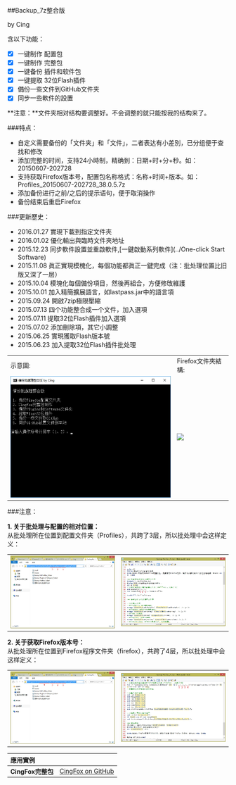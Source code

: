 ##Backup_7z整合版

by Cing

含以下功能：<br/>
- [x] 一键制作 配置包
- [x] 一键制作 完整包
- [x] 一键备份 插件和软件包
- [x] 一键提取 32位Flash插件
- [x] 備份一些文件到GitHub文件夹
- [x] 同步一些軟件的設置

**注意：**文件夹相对结构要调整好。不会调整的就只能按我的结构来了。

###特点：
- 自定义需要备份的「文件夹」和「文件」，二者表达有小差別，已分组便于查找和修改
- 添加完整的时间，支持24小時制，精确到：日期+时+分+秒。如：20150607-202728
- 支持获取Firefox版本号，配置包名称格式：名称+时间+版本。如：Profiles_20150607-202728_38.0.5.7z
- 添加备份进行之前/之后的提示语句，便于取消操作
- 备份结束后重启Firefox

###更新歷史：
- 2016.01.27 實現下載到指定文件夾
- 2016.01.02 優化輸出與臨時文件夾地址
- 2015.12.23 同步軟件設置並重啟軟件,[一鍵啟動系列軟件](../One-click Start Software)
- 2015.11.08 眞正實現模槐化，每個功能都眞正一鍵完成（注：批处理位置比旧版又深了一层）
- 2015.10.04 模塊化每個備份項目，然後再組合，方便修攺維護
- 2015.10.01 加入精簡擴展語言，如lastpass.jar中的語言項
- 2015.09.24 開啟7zip極限壓縮
- 2015.07.13 四个功能整合成一个文件，加入選項
- 2015.07.11 提取32位Flash插件加入選項
- 2015.07.02 添加刪除項，其它小調整
- 2015.06.25 實現獲取Flash版本號
- 2015.06.23 加入提取32位Flash插件批处理

| | |
| :-- | :-- |
| 示意圖: | Firefox文件夾結構: |
| <img width="410" src="img/backup_7z-1.jpg"> | <img width="410" src="https://raw.githubusercontent.com/dupontjoy/userChrome.js-Collections-/master/CingFox/img/folder-structure.jpg"> |

###注意：

**1. 关于批处理与配置的相对位置：**<br/>
从批处理所在位置到配置文件夹（Profiles），共跨了3层，所以批处理中会这样定义：

| | |
| :-- | :-- |
| <img width="410" src="img/bat-to-Pofiles-1.jpg"> | <img width="410" src="img/bat-to-Pofiles-2.jpg"> |

**2. 关于获取Firefox版本号：**<br/>
从批处理所在位置到Firefox程序文件夹（firefox），共跨了4层，所以批处理中会这样定义：

| | |
| :-- | :-- |
| <img width="410" src="img/bat-to-Firefox-1.jpg"> | <img width="410" src="img/bat-to-Firefox-2.jpg"> |

| 應用實例 | |
| :--- | :--- |
| **CingFox完整包** | [CingFox on GitHub](../CingFox) |
